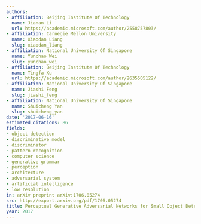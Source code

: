 ```yaml
---
authors:
- affiliation: Beijing Institute Of Technology
  name: Jianan Li
  url: https://academic.microsoft.com/author/2558757803/
- affiliation: Carnegie Mellon University
  name: Xiaodan Liang
  slug: xiaodan_liang
- affiliation: National University Of Singapore
  name: Yunchao Wei
  slug: yunchao_wei
- affiliation: Beijing Institute Of Technology
  name: Tingfa Xu
  url: https://academic.microsoft.com/author/2635505122/
- affiliation: National University Of Singapore
  name: Jiashi Feng
  slug: jiashi_feng
- affiliation: National University Of Singapore
  name: Shuicheng Yan
  slug: shuicheng_yan
date: '2017-06-16'
estimated_citations: 86
fields:
- object detection
- discriminative model
- discriminator
- pattern recognition
- computer science
- generative grammar
- perception
- architecture
- adversarial system
- artificial intelligence
- low resolution
in: arXiv preprint arXiv:1706.05274
src: http://export.arxiv.org/pdf/1706.05274
title: Perceptual Generative Adversarial Networks for Small Object Detection
year: 2017
---
```

